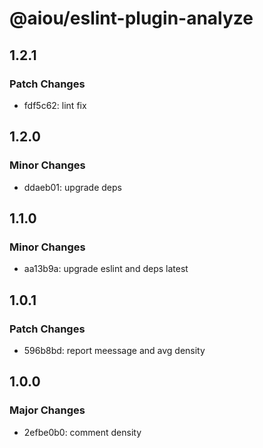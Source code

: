 # @aiou/eslint-plugin-analyze

## 1.2.1

### Patch Changes

- fdf5c62: lint fix

## 1.2.0

### Minor Changes

- ddaeb01: upgrade deps

## 1.1.0

### Minor Changes

- aa13b9a: upgrade eslint and deps latest

## 1.0.1

### Patch Changes

- 596b8bd: report meessage and avg density

## 1.0.0

### Major Changes

- 2efbe0b0: comment density
